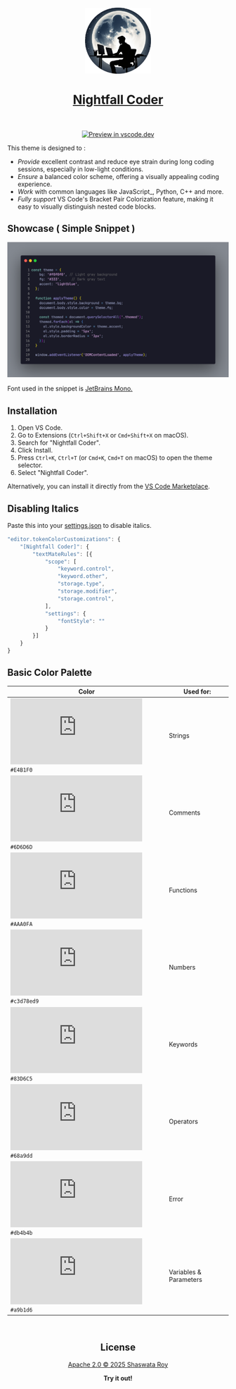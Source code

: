 <br>

<div align="center">
  <img src="https://raw.githubusercontent.com/MugenRoy/nightfall-coder-vscode-theme/main/icon.png" alt="logo" width="150" height="150">

<br>

# [Nightfall Coder](https://marketplace.visualstudio.com/items?itemName=mugen.nightfall-coder) <br> <br>
</div>

<div align="center">

[![Preview in vscode.dev](https://img.shields.io/badge/preview%20in-vscode.dev-blue)](https://vscode.dev/theme/mugen.nightfall-coder/Nightfall%20Coder)

</div>
This theme is designed to :

-   _Provide_ excellent contrast and reduce eye strain during long coding sessions, especially in low-light conditions.
-   _Ensure_ a balanced color scheme, offering a visually appealing coding experience.
-   _Work_ with common languages like JavaScript_, Python, C++ and more.
-   _Fully support_ VS Code's Bracket Pair Colorization feature, making it easy to visually distinguish nested code blocks.

## Showcase ( Simple Snippet )

![Screenshot](https://raw.githubusercontent.com/MugenRoy/nightfall-coder-vscode-theme/main/images/javascript.png)

Font used in the snippet is [JetBrains Mono.](https://www.jetbrains.com/lp/mono/)

## Installation

1. Open VS Code.
2. Go to Extensions (`Ctrl+Shift+X` or `Cmd+Shift+X` on macOS).
3. Search for "Nightfall Coder".
4. Click Install.
5. Press `Ctrl+K`, `Ctrl+T` (or `Cmd+K`, `Cmd+T` on macOS) to open the theme selector.
6. Select "Nightfall Coder".

Alternatively, you can install it directly from the [VS Code Marketplace](https://marketplace.visualstudio.com/items?itemName=mugen.nightfall-coder).


## Disabling Italics
Paste this into your [settings.json](https://code.visualstudio.com/docs/getstarted/settings#_settings-file-locations) to disable italics.

```javascript
"editor.tokenColorCustomizations": {
    "[Nightfall Coder]": { 
        "textMateRules": [{
            "scope": [
                "keyword.control",
                "keyword.other",
                "storage.type", 
                "storage.modifier", 
                "storage.control",
            ],
            "settings": {
                "fontStyle": ""
            }
        }]
    }
}
```

## Basic Color Palette

 Color                                                                                      | Used for:                                                 |
 --------------------------------------------------------------------------------------------- | --------------------------------------------------------- |
![#E4B1F0](https://www.colorbook.io/imagecreator.php?hex=E4B1F0&width=15&height=15) `#E4B1F0` | Strings                                                   |  
![#6D6D6D](https://www.colorbook.io/imagecreator.php?hex=6D6D6D&width=15&height=15) `#6D6D6D` | Comments                                                  |
![#AAA0FA](https://www.colorbook.io/imagecreator.php?hex=AAA0FA&width=15&height=15) `#AAA0FA` | Functions                                                 |
![#c3d78ed9](https://www.colorbook.io/imagecreator.php?hex=c3d78ed9&width=15&height=15) `#c3d78ed9` | Numbers                                             |
![#83D6C5](https://www.colorbook.io/imagecreator.php?hex=83D6C5&width=15&height=15) `#83D6C5` | Keywords                                                  |
![#68a9dd](https://www.colorbook.io/imagecreator.php?hex=68a9dd&width=15&height=15) `#68a9dd` | Operators                                                 |
![#db4b4b](https://www.colorbook.io/imagecreator.php?hex=db4b4b&width=15&height=15) `#db4b4b` | Error                                                     |
![#a9b1d6](https://www.colorbook.io/imagecreator.php?hex=a9b1d6&width=15&height=15) `#a9b1d6` | Variables & Parameters                                   |

<br>

<div align="center"> 

## License

[Apache 2.0 © 2025 Shaswata Roy](./LICENSE)

**Try it out!**

</div>